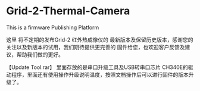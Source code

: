 # Grid-2-Thermal-Camera
This is a firmware Publishing Platform 

这里 将不定期的发布Grid-2 红外热成像仪的 最新版本及保留历史版本，感谢您的关注以及新版本的试用，我们期待提供更完善的 固件给您，也欢迎客户反馈及建议，帮助我们做的更好。





【Update Tool.rar】 里面存放的是串口升级工具及USB转串口芯片 CH340E的驱动程序，里面还有使用操作升级说明温度，按照文档操作后可以进行固件的版本升级了。


